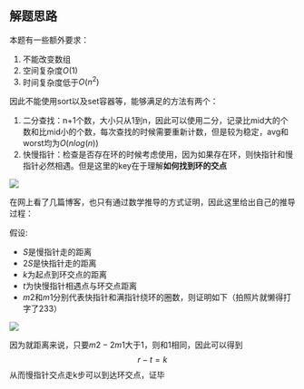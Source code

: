 ## 解题思路
本题有一些额外要求：
1. 不能改变数组
2. 空间复杂度$O(1)$
3. 时间复杂度低于$O(n^2)$

因此不能使用sort以及set容器等，能够满足的方法有两个：
1. 二分查找：n+1个数，大小只从1到n，因此可以使用二分，记录比mid大的个数和比mid小的个数，每次查找的时候需要重新计数，但是较为稳定，avg和worst均为$O(nlog(n))$
2. 快慢指针：检查是否存在环的时候考虑使用，因为如果存在环，则快指针和慢指针必然相遇。但是这里的key在于理解**如何找到环的交点**

![](https://ayase.moe/2018/08/21/slow-fast-pointers-for-cycle-detection-in-linked-list/2018-08-21-21-21-24.png)

在网上看了几篇博客，也只有通过数学推导的方式证明，因此这里给出自己的推导过程：

假设:
+ $S$是慢指针走的距离
+ $2S$是快指针走的距离
+ $k$为起点到环交点的距离
+ $t$为快慢指针相遇点与环交点距离
+ $m2$和$m1$分别代表快指针和满指针绕环的圈数，则证明如下（拍照片就懒得打字了233）

![](https://thumbsnap.com/s/9cLRlYwD.jpg?0710)

因为就距离来说，只要$m2-2m1$大于1，则和1相同，因此可以得到
$$
r-t=k
$$
从而慢指针交点走k步可以到达环交点，证毕